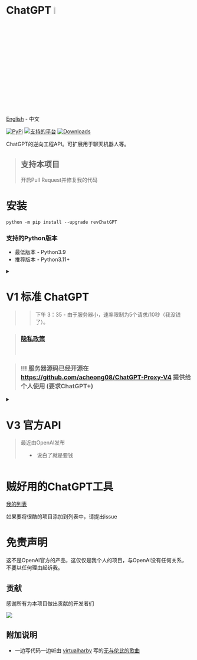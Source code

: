# ChatGPT <img src="https://github.com/acheong08/ChatGPT/blob/main/logo.png?raw=true" width="7%"></img>

[English](./README.md) - 中文

[![PyPi](https://img.shields.io/pypi/v/revChatGPT.svg)](https://pypi.python.org/pypi/revChatGPT)
[![支持的平台](https://img.shields.io/pypi/pyversions/revChatGPT)](https://pypi.python.org/pypi/revChatGPT)
[![Downloads](https://static.pepy.tech/badge/revchatgpt)](https://pypi.python.org/pypi/revChatGPT)

ChatGPT的逆向工程API。可扩展用于聊天机器人等。

> ## 支持本项目
> 开启Pull Request并修复我的代码

# 安装

```
python -m pip install --upgrade revChatGPT
```

### 支持的Python版本
- 最低版本 - Python3.9
- 推荐版本 - Python3.11+


<details>

<summary>

# V1 标准 ChatGPT
> > 下午 3：35 - 由于服务器小，速率限制为5个请求/10秒（我没钱了）。

> ### [隐私政策](https://github.com/acheong08/ChatGPT/blob/main/PRIVACY.md)
> <br>

> ### !!! 服务器源码已经开源在 https://github.com/acheong08/ChatGPT-Proxy-V4 提供给个人使用 (要求ChatGPT+)

</summary>

## 配置

1. 在OpenAI的 [ChatGPT](https://chat.openai.com/)创建账户
2. 记住你的邮箱地址与密码

### 身份验证方式: (任选其一)
#### - 邮箱/密码
不支持使用 Google/Microsoft 授权登录的账户
```json
{
  "email": "email",
  "password": "your password"
}
```
#### - 会话令牌
获取来自 chat.openai.com 中的`__Secure-next-auth.session-token`的值

```json
{
  "session_token": "..."
}
```
#### - 访问令牌

https://chat.openai.com/api/auth/session

```json
{
  "access_token": "<access_token>"
}
```

#### - 可选配置：

```json
{
  "conversation_id": "UUID...",
  "parent_id": "UUID...",
  "proxy": "...",
  "paid": false,
  "collect_analytics": true,
  "model": "gpt-4"
}
```
默认情况下，分析处于禁用状态。将`collect_analytics`设置为`true`以启用它。

3. 另存为 `$HOME/.config/revChatGPT/config.json`
4. 如果您使用的是 Windows，则需要创建一个名为`HOME`的环境变量，并将其设置为您的主配置文件，以便脚本能够找到 config.json 文件。

## 使用方法

### 命令行程序

```
python3 -m revChatGPT.V1
```

```
        ChatGPT - A command-line interface to OpenAI's ChatGPT (https://chat.openai.com/chat)
        Repo: github.com/acheong08/ChatGPT

Type '!help' to show a full list of commands

Logging in...

You:
(Press Esc followed by Enter to finish)
```

命令行界面支持多行输入，并允许使用箭头键进行导航。此外，您还可以在提示为空时通过箭头键编辑历史记录输入。如果找到匹配的先前提示，它也会完成您的输入。要完成输入，请按`Esc`，然后按`Enter`，因为仅`Enter`本身用于在多行模式下创建新行。

设置环境变量`NO_COLOR`为`true`可以禁用带色彩的命令行输出


### 开发人员的API

#### 基础开发（命令行程序）:
```python
from revChatGPT.V1 import Chatbot

chatbot = Chatbot(config={
  "email": "<your email>",
  "password": "<your password>"
})

print("Chatbot: ")
prev_text = ""
for data in chatbot.ask(
    "Hello world",
):
    message = data["message"][len(prev_text) :]
    print(message, end="", flush=True)
    prev_text = data["message"]
print()
```

#### 基础开发 (结果获取):

```python
from revChatGPT.V1 import Chatbot

chatbot = Chatbot(config={
  "email": "<your email>",
  "password": "<your password>"
})

prompt = "how many beaches does portugal have?"
response = ""

for data in chatbot.ask(
  prompt
):
    response = data["message"]

print(response)
```
#### 所有的API方法
移步到 [wiki](https://github.com/acheong08/ChatGPT/wiki/V1) 来获取高级的开发者功能

</details>


<details>

<summary>

# V3 官方API
> 最近由OpenAI发布
> - 说白了就是要钱

</summary>

从 https://platform.openai.com/account/api-keys 获取API-key

## 命令行程序
```
python3 -m revChatGPT.V3 --api_key <api_key>
```

```
 $ python3 -m revChatGPT.V3 -h

    ChatGPT - Official ChatGPT API
    Repo: github.com/acheong08/ChatGPT

Type '!help' to show a full list of commands
Press Esc followed by Enter or Alt+Enter to send a message.

usage: V3.py [-h] --api_key API_KEY [--temperature TEMPERATURE] [--no_stream]
             [--base_prompt BASE_PROMPT] [--proxy PROXY] [--top_p TOP_P]
             [--reply_count REPLY_COUNT] [--enable_internet] [--config CONFIG]
             [--submit_key SUBMIT_KEY]
             [--model {gpt-3.5-turbo,gpt-4,gpt-4-32k}]

options:
  -h, --help            show this help message and exit
  --api_key API_KEY     OpenAI API key
  --temperature TEMPERATURE
                        Temperature for response
  --no_stream           Disable streaming
  --base_prompt BASE_PROMPT
                        Base prompt for chatbot
  --proxy PROXY         Proxy address
  --top_p TOP_P         Top p for response
  --reply_count REPLY_COUNT
                        Number of replies for each prompt
  --enable_internet     Allow ChatGPT to search the internet
  --config CONFIG       Path to V3 config json file
  --submit_key SUBMIT_KEY
                        Custom submit key for chatbot. For more information on keys, see https://python-prompt-toolkit.readthedocs.io/en/stable/pages/advanced_topics/key_bindings.html#list-of-special-keys
  --model {gpt-3.5-turbo,gpt-4,gpt-4-32k}
```

## 开发API

### 基础开发
```python
from revChatGPT.V3 import Chatbot
chatbot = Chatbot(api_key="<api_key>")
chatbot.ask("Hello world")
```

### 命令行程序
```python
from revChatGPT.V3 import Chatbot
chatbot = Chatbot(api_key="<api_key>")
for data in chatbot.ask("Hello world"):
    print(data, end="", flush=True)
```

</details>

# 贼好用的ChatGPT工具

[我的列表](https://github.com/stars/acheong08/lists/awesome-chatgpt)

如果要将很酷的项目添加到列表中，请提出issue

# 免责声明

这不是OpenAI官方的产品，这仅仅是我个人的项目，与OpenAI没有任何关系，不要以任何理由起诉我。


## 贡献

感谢所有为本项目做出贡献的开发者们

<a href="https://github.com/acheong08/ChatGPT/graphs/contributors">
<img src="https://contrib.rocks/image?repo=acheong08/ChatGPT" />
</a>

## 附加说明

- 一边写代码一边听由 [virtualharby](https://www.youtube.com/@virtualharby) 写的[无与伦比的歌曲](https://www.youtube.com/watch?v=VaMR_xDhsGg)
